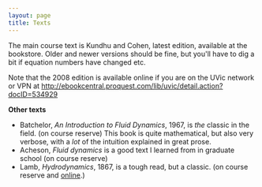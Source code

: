 ```yaml
---
layout: page
title: Texts
---
```


The main course text is Kundhu and Cohen, latest edition, available at the bookstore.  Older and newer versions should be fine, but you'll have to dig a bit if equation
numbers have changed etc.

Note that the 2008 edition is available online if you are on the UVic
network or VPN at
 <http://ebookcentral.proquest.com/lib/uvic/detail.action?docID=534929>

**Other texts**

  - Batchelor, *An Introduction to Fluid Dynamics*, 1967, is *the* classic
    in the field.  (on course reserve)  This book is quite
    mathematical, but also very verbose, with a *lot* of the intuition
    explained in great prose.  
  - Acheson, *Fluid dynamics* is a good text I learned from in graduate
    school (on course reserve)
  - Lamb, *Hydrodynamics*, 1867, is a tough read, but a classic.  (on course
    reserve and [online](http://www.archive.org/details/hydrodynamics00lambuoft/).)
